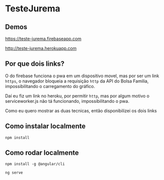 # TesteJurema

## Demos 

https://teste-jurema.firebaseapp.com

http://teste-jurema.herokuapp.com

## Por que dois links?
O do firebase funciona o pwa em um dispositivo movel, mas por ser um link ```https```, o navegador bloqueia a requisição ```http``` da API do Bolsa Familia, impossibilitando o carregamento do gráfico.

Daí eu fiz um link no heroku, por permitir ```http```, mas por algum motivo o serviceworker.js não tá funcionando,
impossibilitando o pwa.

Como eu quero mostrar as duas tecnicas, então disponibilizei os dois links

## Como instalar localmente
```npm install```

## Como rodar localmente
```npm install -g @angular/cli```

```ng serve```